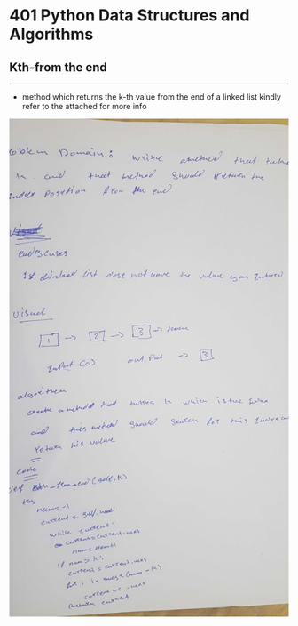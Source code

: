 # 401 Python Data Structures and Algorithms

## Kth-from the end
--- 
- method which returns the k-th value from the end of a linked list kindly refer to the attached for more info 

![Kth-from the end](../assets/kth.jpg)